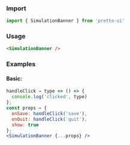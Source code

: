 ### Import
```js static
import { SimulationBanner } from 'pretto-ui'
```

### Usage
```html
<SimulationBanner />
```

### Examples
#### Basic:
```jsx
handleClick = type => () => {
  console.log('clicked', type)
};
const props = {
  onSave: handleClick('save'),
  onQuit: handleClick('quit'),
  show: true
};
<SimulationBanner {...props} />
```
